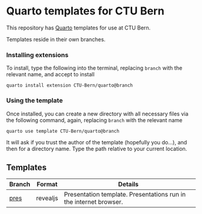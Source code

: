 # Quarto templates for CTU Bern

This repository has [Quarto](https://quarto.org/) templates for use at CTU Bern. 

Templates reside in their own branches. 

### Installing extensions

To install, type the following into the terminal, replacing `branch` with the relevant name, and accept to install

```
quarto install extension CTU-Bern/quarto@branch
```

### Using the template

Once installed, you can create a new directory with all necessary files via the following command, again, replacing `branch` with the relevant name

```
quarto use template CTU-Bern/quarto@branch
```

It will ask if you trust the author of the template (hopefully you do...), and then for a directory name. Type the path relative to your current location.

## Templates

| Branch | Format | Details |
| ------ | ------ | ------- |
| [pres](github.com/CTU_bern/quarto/blob/pres) | revealjs | Presentation template. Presentations run in the internet browser. |

